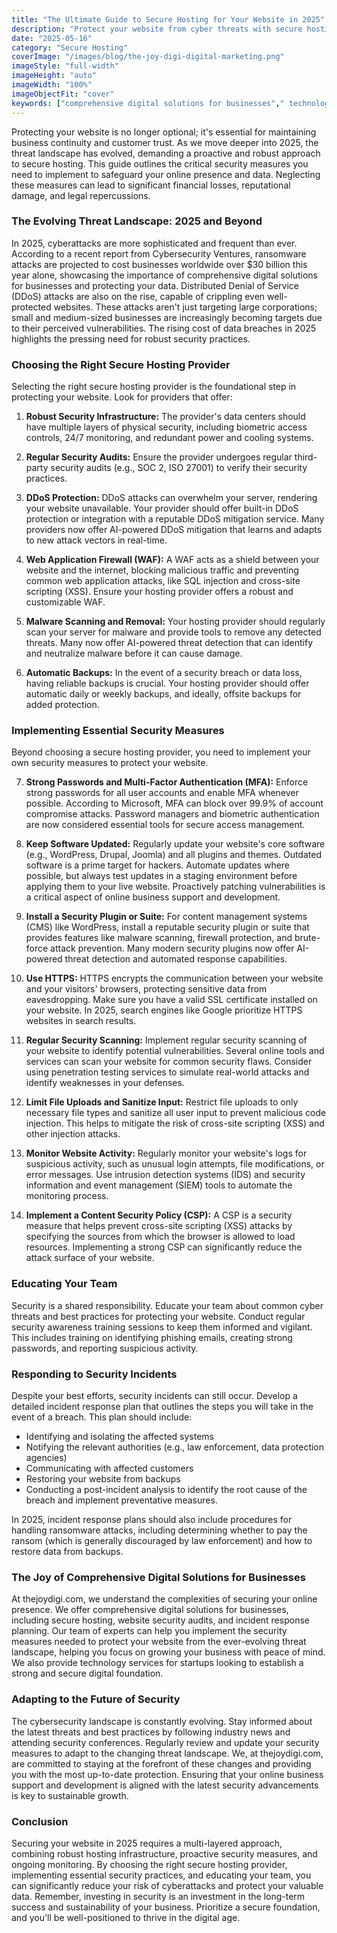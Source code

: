 ```yaml
---
title: "The Ultimate Guide to Secure Hosting for Your Website in 2025"
description: "Protect your website from cyber threats with secure hosting. This guide covers the essential security measures you need to implement to keep your website safe and protect your data in 2025, ensuring business continuity."
date: "2025-05-16"
category: "Secure Hosting"
coverImage: "/images/blog/the-joy-digi-digital-marketing.png"
imageStyle: "full-width"
imageHeight: "auto"
imageWidth: "100%"
imageObjectFit: "cover"
keywords: ["comprehensive digital solutions for businesses"," technology services for startups"," online business support and development"]
---
```


Protecting your website is no longer optional; it's essential for maintaining business continuity and customer trust. As we move deeper into 2025, the threat landscape has evolved, demanding a proactive and robust approach to secure hosting. This guide outlines the critical security measures you need to implement to safeguard your online presence and data. Neglecting these measures can lead to significant financial losses, reputational damage, and legal repercussions.

### The Evolving Threat Landscape: 2025 and Beyond

In 2025, cyberattacks are more sophisticated and frequent than ever. According to a recent report from Cybersecurity Ventures, ransomware attacks are projected to cost businesses worldwide over $30 billion this year alone, showcasing the importance of comprehensive digital solutions for businesses and protecting your data. Distributed Denial of Service (DDoS) attacks are also on the rise, capable of crippling even well-protected websites. These attacks aren't just targeting large corporations; small and medium-sized businesses are increasingly becoming targets due to their perceived vulnerabilities. The rising cost of data breaches in 2025 highlights the pressing need for robust security practices.

### Choosing the Right Secure Hosting Provider

Selecting the right secure hosting provider is the foundational step in protecting your website. Look for providers that offer:

1.  **Robust Security Infrastructure:** The provider's data centers should have multiple layers of physical security, including biometric access controls, 24/7 monitoring, and redundant power and cooling systems.

2.  **Regular Security Audits:** Ensure the provider undergoes regular third-party security audits (e.g., SOC 2, ISO 27001) to verify their security practices.

3.  **DDoS Protection:** DDoS attacks can overwhelm your server, rendering your website unavailable. Your provider should offer built-in DDoS protection or integration with a reputable DDoS mitigation service. Many providers now offer AI-powered DDoS mitigation that learns and adapts to new attack vectors in real-time.

4.  **Web Application Firewall (WAF):** A WAF acts as a shield between your website and the internet, blocking malicious traffic and preventing common web application attacks, like SQL injection and cross-site scripting (XSS). Ensure your hosting provider offers a robust and customizable WAF.

5.  **Malware Scanning and Removal:** Your hosting provider should regularly scan your server for malware and provide tools to remove any detected threats. Many now offer AI-powered threat detection that can identify and neutralize malware before it can cause damage.

6.  **Automatic Backups:** In the event of a security breach or data loss, having reliable backups is crucial. Your hosting provider should offer automatic daily or weekly backups, and ideally, offsite backups for added protection.

### Implementing Essential Security Measures

Beyond choosing a secure hosting provider, you need to implement your own security measures to protect your website.

7.  **Strong Passwords and Multi-Factor Authentication (MFA):** Enforce strong passwords for all user accounts and enable MFA whenever possible. According to Microsoft, MFA can block over 99.9% of account compromise attacks. Password managers and biometric authentication are now considered essential tools for secure access management.

8.  **Keep Software Updated:** Regularly update your website's core software (e.g., WordPress, Drupal, Joomla) and all plugins and themes. Outdated software is a prime target for hackers. Automate updates where possible, but always test updates in a staging environment before applying them to your live website. Proactively patching vulnerabilities is a critical aspect of online business support and development.

9.  **Install a Security Plugin or Suite:** For content management systems (CMS) like WordPress, install a reputable security plugin or suite that provides features like malware scanning, firewall protection, and brute-force attack prevention. Many modern security plugins now offer AI-powered threat detection and automated response capabilities.

10. **Use HTTPS:** HTTPS encrypts the communication between your website and your visitors' browsers, protecting sensitive data from eavesdropping. Make sure you have a valid SSL certificate installed on your website. In 2025, search engines like Google prioritize HTTPS websites in search results.

11. **Regular Security Scanning:** Implement regular security scanning of your website to identify potential vulnerabilities. Several online tools and services can scan your website for common security flaws. Consider using penetration testing services to simulate real-world attacks and identify weaknesses in your defenses.

12. **Limit File Uploads and Sanitize Input:** Restrict file uploads to only necessary file types and sanitize all user input to prevent malicious code injection. This helps to mitigate the risk of cross-site scripting (XSS) and other injection attacks.

13. **Monitor Website Activity:** Regularly monitor your website's logs for suspicious activity, such as unusual login attempts, file modifications, or error messages. Use intrusion detection systems (IDS) and security information and event management (SIEM) tools to automate the monitoring process.

14. **Implement a Content Security Policy (CSP):** A CSP is a security measure that helps prevent cross-site scripting (XSS) attacks by specifying the sources from which the browser is allowed to load resources. Implementing a strong CSP can significantly reduce the attack surface of your website.

### Educating Your Team

Security is a shared responsibility. Educate your team about common cyber threats and best practices for protecting your website. Conduct regular security awareness training sessions to keep them informed and vigilant. This includes training on identifying phishing emails, creating strong passwords, and reporting suspicious activity.

### Responding to Security Incidents

Despite your best efforts, security incidents can still occur. Develop a detailed incident response plan that outlines the steps you will take in the event of a breach. This plan should include:

*   Identifying and isolating the affected systems
*   Notifying the relevant authorities (e.g., law enforcement, data protection agencies)
*   Communicating with affected customers
*   Restoring your website from backups
*   Conducting a post-incident analysis to identify the root cause of the breach and implement preventative measures.

In 2025, incident response plans should also include procedures for handling ransomware attacks, including determining whether to pay the ransom (which is generally discouraged by law enforcement) and how to restore data from backups.

### The Joy of Comprehensive Digital Solutions for Businesses

At thejoydigi.com, we understand the complexities of securing your online presence. We offer comprehensive digital solutions for businesses, including secure hosting, website security audits, and incident response planning. Our team of experts can help you implement the security measures needed to protect your website from the ever-evolving threat landscape, helping you focus on growing your business with peace of mind. We also provide technology services for startups looking to establish a strong and secure digital foundation.

### Adapting to the Future of Security

The cybersecurity landscape is constantly evolving. Stay informed about the latest threats and best practices by following industry news and attending security conferences. Regularly review and update your security measures to adapt to the changing threat landscape. We, at thejoydigi.com, are committed to staying at the forefront of these changes and providing you with the most up-to-date protection. Ensuring that your online business support and development is aligned with the latest security advancements is key to sustainable growth.

### Conclusion

Securing your website in 2025 requires a multi-layered approach, combining robust hosting infrastructure, proactive security measures, and ongoing monitoring. By choosing the right secure hosting provider, implementing essential security practices, and educating your team, you can significantly reduce your risk of cyberattacks and protect your valuable data. Remember, investing in security is an investment in the long-term success and sustainability of your business. Prioritize a secure foundation, and you'll be well-positioned to thrive in the digital age.
